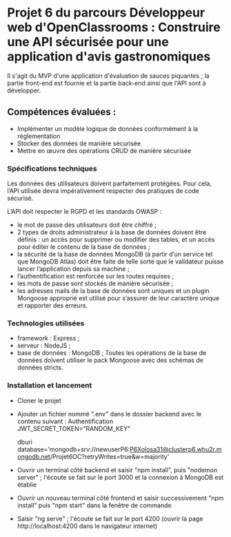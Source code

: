 # Projet 6 du parcours Développeur web d'OpenClassrooms : Construire une API sécurisée pour une application d'avis gastronomiques

Il s'agit du MVP d'une application d'évaluation de sauces piquantes ; la partie front-end est fournie et la partie back-end ainsi que l'API sont à développer.


## Compétences évaluées :
- Implémenter un modèle logique de données conformément à la réglementation
- Stocker des données de manière sécurisée
- Mettre en œuvre des opérations CRUD de manière sécurisée

### Spécifications techniques

Les données des utilisateurs doivent parfaitement protégées.
Pour cela, l’API utilisée devra impérativement respecter des pratiques de code sécurisé.

L’API doit respecter le RGPD et les standards OWASP :
- le mot de passe des utilisateurs doit être chiffré ;
- 2 types de droits administrateur à la base de données doivent être définis : un accès
pour supprimer ou modifier des tables, et un accès pour éditer le contenu de la base
de données ;
- la sécurité de la base de données MongoDB (à partir d’un service tel que MongoDB
Atlas) doit être faite de telle sorte que le validateur puisse lancer l’application depuis
sa machine ;
- l’authentification est renforcée sur les routes requises ;
- les mots de passe sont stockés de manière sécurisée ;
- les adresses mails de la base de données sont uniques et un plugin Mongoose
approprié est utilisé pour s’assurer de leur caractère unique et rapporter des erreurs.

### Technologies utilisées 

- framework : Express ;
- serveur : NodeJS ;
- base de données : MongoDB ;
Toutes les opérations de la base de données doivent utiliser le pack Mongoose avec
des schémas de données stricts.

### Installation et lancement

- Cloner le projet
- Ajouter un fichier nommé ".env" dans le dossier backend avec le contenu suivant :
  Authentification
JWT_SECRET_TOKEN="RANDOM_KEY"

  dburi
database='mongodb+srv://newuserP6:P6Xolosa31@clusterp6.whu2r.mongodb.net/Projet6OC?retryWrites=true&w=majority'
- Ouvrir un terminal côté backend et saisir "npm install", puis "nodemon server" ; l'écoute se fait sur le port 3000 et la connexion à MongoDB est établie
- Ouvrir un nouveau terminal côté frontend et saisir successivement "npm install" puis "npm start" dans la fenêtre de commande
- Saisir "ng serve" ; l'écoute se fait sur le port 4200 (ouvrir la page http://localhost:4200 dans le navigateur internet)

